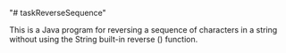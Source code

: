 "# taskReverseSequence"

This is a Java program for reversing a sequence 
of characters in a string without using the String 
built-in reverse () function.
